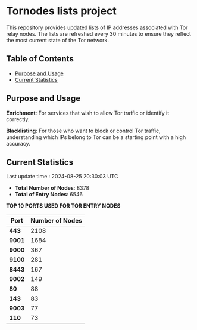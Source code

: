 # Tornodes lists project

This repository provides updated lists of IP addresses associated with Tor relay nodes. The lists are refreshed every 30 minutes to ensure they reflect the most current state of the Tor network.

## Table of Contents

- [Purpose and Usage](#purpose-and-usage)
- [Current Statistics](#current-statistics)


## Purpose and Usage

**Enrichment**: For services that wish to allow Tor traffic or identify it correctly.

**Blacklisting**: For those who want to block or control Tor traffic, understanding which IPs belong to Tor can be a starting point with a high accuracy.

## Current Statistics

Last update time : 2024-08-25 20:30:03 UTC

- **Total Number of Nodes**: 8378
- **Total of Entry Nodes**: 6546

**TOP 10 PORTS USED FOR TOR ENTRY NODES**

| **Port** | **Number of Nodes** |
|------|-----------------|
| **443**   | 2108  |
| **9001**   | 1684  |
| **9000**   | 367  |
| **9100**   | 281  |
| **8443**   | 167  |
| **9002**   | 149  |
| **80**   | 88  |
| **143**   | 83  |
| **9003**   | 77  |
| **110**   | 73  |

